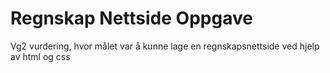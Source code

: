 # Regnskap Nettside Oppgave
 Vg2 vurdering, hvor målet var å kunne lage en regnskapsnettside ved hjelp av html og css
